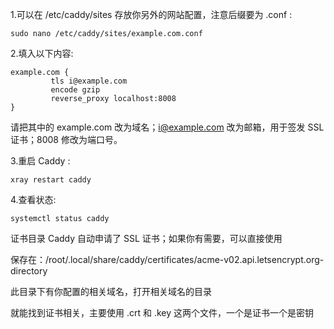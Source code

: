 1.可以在 /etc/caddy/sites 存放你另外的网站配置，注意后缀要为 .conf :
````
sudo nano /etc/caddy/sites/example.com.conf
````

2.填入以下内容:
````
example.com {
         tls i@example.com
         encode gzip
         reverse_proxy localhost:8008
}
````
请把其中的 example.com 改为域名；i@example.com 改为邮箱，用于签发 SSL 证书；8008 修改为端口号。

3.重启 Caddy :
````
xray restart caddy
````

4.查看状态:
````
systemctl status caddy
````

证书目录
Caddy 自动申请了 SSL 证书；如果你有需要，可以直接使用

保存在：/root/.local/share/caddy/certificates/acme-v02.api.letsencrypt.org-directory

此目录下有你配置的相关域名，打开相关域名的目录

就能找到证书相关，主要使用 .crt 和 .key 这两个文件，一个是证书一个是密钥
